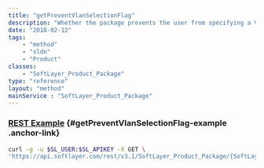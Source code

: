```yaml
---
title: "getPreventVlanSelectionFlag"
description: "Whether the package prevents the user from specifying a Vlan."
date: "2018-02-12"
tags:
    - "method"
    - "sldn"
    - "Product"
classes:
    - "SoftLayer_Product_Package"
type: "reference"
layout: "method"
mainService : "SoftLayer_Product_Package"
---
```


### [REST Example](#getPreventVlanSelectionFlag-example) <a href="/article/rest/"><i class="fas fa-question"></i></a> {#getPreventVlanSelectionFlag-example .anchor-link} 
```bash
curl -g -u $SL_USER:$SL_APIKEY -X GET \
'https://api.softlayer.com/rest/v3.1/SoftLayer_Product_Package/{SoftLayer_Product_PackageID}/getPreventVlanSelectionFlag'
```
